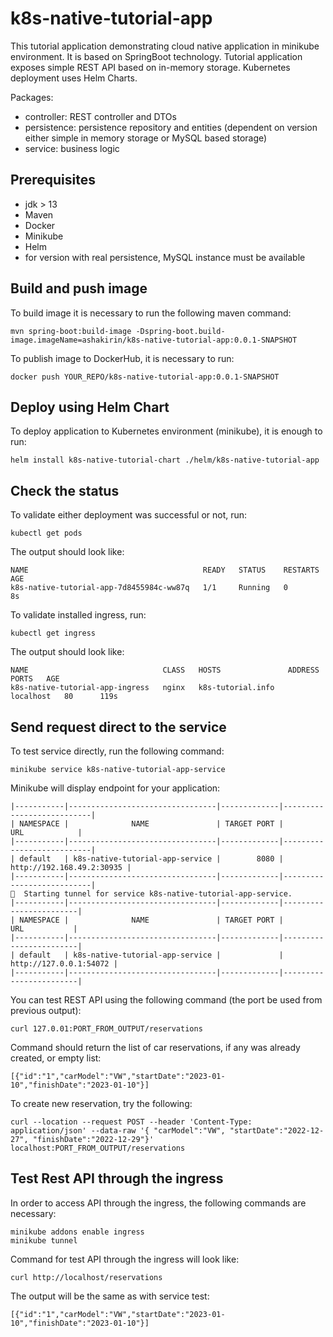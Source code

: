 # k8s-native-tutorial-app

This tutorial application demonstrating cloud native application in minikube environment.
It is based on SpringBoot technology.
Tutorial application exposes simple REST API based on in-memory storage.
Kubernetes deployment uses Helm Charts.

Packages:
- controller: REST controller and DTOs
- persistence: persistence repository and entities (dependent on version either simple in memory storage or MySQL based storage)
- service: business logic

## Prerequisites
- jdk > 13
- Maven
- Docker
- Minikube
- Helm
- for version with real persistence, MySQL instance must be available

## Build and push image
To build image it is necessary to run the following maven command:
```
mvn spring-boot:build-image -Dspring-boot.build-image.imageName=ashakirin/k8s-native-tutorial-app:0.0.1-SNAPSHOT
```
To publish image to DockerHub, it is necessary to run:
```
docker push YOUR_REPO/k8s-native-tutorial-app:0.0.1-SNAPSHOT
```

## Deploy using Helm Chart
To deploy application to Kubernetes environment (minikube), it is enough to run:
```
helm install k8s-native-tutorial-chart ./helm/k8s-native-tutorial-app
```

## Check the status
To validate either deployment was successful or not, run: 
```
kubectl get pods
```
The output should look like:
```
NAME                                       READY   STATUS    RESTARTS   AGE
k8s-native-tutorial-app-7d8455984c-ww87q   1/1     Running   0          8s
```

To validate installed ingress, run:
```
kubectl get ingress
```
The output should look like:
```
NAME                              CLASS   HOSTS               ADDRESS     PORTS   AGE
k8s-native-tutorial-app-ingress   nginx   k8s-tutorial.info   localhost   80      119s
```

## Send request direct to the service
To test service directly, run the following command:
```
minikube service k8s-native-tutorial-app-service
```
Minikube will display endpoint for your application:
```
|-----------|---------------------------------|-------------|---------------------------|
| NAMESPACE |              NAME               | TARGET PORT |            URL            |
|-----------|---------------------------------|-------------|---------------------------|
| default   | k8s-native-tutorial-app-service |        8080 | http://192.168.49.2:30935 |
|-----------|---------------------------------|-------------|---------------------------|
🏃  Starting tunnel for service k8s-native-tutorial-app-service.
|-----------|---------------------------------|-------------|------------------------|
| NAMESPACE |              NAME               | TARGET PORT |          URL           |
|-----------|---------------------------------|-------------|------------------------|
| default   | k8s-native-tutorial-app-service |             | http://127.0.0.1:54072 |
|-----------|---------------------------------|-------------|------------------------|
```
You can test REST API using the following command (the port be used from previous output):
```
curl 127.0.01:PORT_FROM_OUTPUT/reservations
```
Command should return the list of car reservations, if any was already created, or empty list:
```
[{"id":"1","carModel":"VW","startDate":"2023-01-10","finishDate":"2023-01-10"}]
``` 

To create new reservation, try the following:
```
curl --location --request POST --header 'Content-Type: application/json' --data-raw '{ "carModel":"VW", "startDate":"2022-12-27", "finishDate":"2022-12-29"}' localhost:PORT_FROM_OUTPUT/reservations
```


## Test Rest API through the ingress
In order to access API through the ingress, the following commands are necessary:
```
minikube addons enable ingress
minikube tunnel
```
Command for test API through the ingress will look like:
```
curl http://localhost/reservations
```
The output will be the same as with service test:
```
[{"id":"1","carModel":"VW","startDate":"2023-01-10","finishDate":"2023-01-10"}]
``` 

